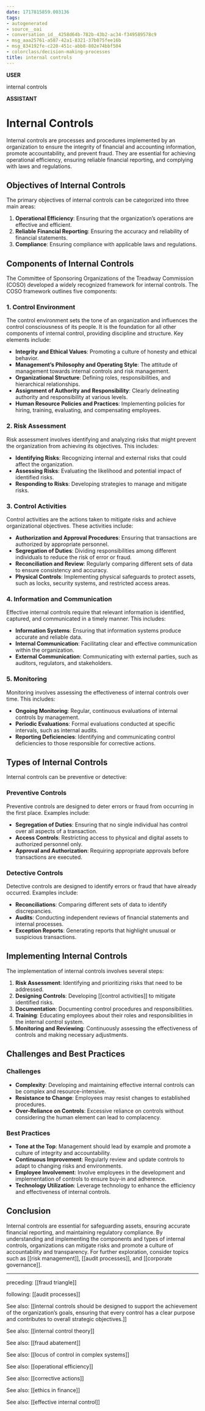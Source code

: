 ```yaml
---
date: 1717815859.003136
tags:
- autogenerated
- source__oai
- conversation_id__4258d64b-782b-43b2-ac34-f349589578c9
- msg_aaa25761-a587-42a1-8321-37b075fee16b
- msg_834192fe-c220-451c-abb8-802e74bbf504
- colorclass/decision-making-processes
title: internal controls
---
```


**USER**

internal controls


**ASSISTANT**

# Internal Controls

Internal controls are processes and procedures implemented by an organization to ensure the integrity of financial and accounting information, promote accountability, and prevent fraud. They are essential for achieving operational efficiency, ensuring reliable financial reporting, and complying with laws and regulations.

## Objectives of Internal Controls

The primary objectives of internal controls can be categorized into three main areas:

1. **Operational Efficiency**: Ensuring that the organization’s operations are effective and efficient.
2. **Reliable Financial Reporting**: Ensuring the accuracy and reliability of financial statements.
3. **Compliance**: Ensuring compliance with applicable laws and regulations.

## Components of Internal Controls

The Committee of Sponsoring Organizations of the Treadway Commission (COSO) developed a widely recognized framework for internal controls. The COSO framework outlines five components:

### 1. Control Environment

The control environment sets the tone of an organization and influences the control consciousness of its people. It is the foundation for all other components of internal control, providing discipline and structure. Key elements include:

- **Integrity and Ethical Values**: Promoting a culture of honesty and ethical behavior.
- **Management’s Philosophy and Operating Style**: The attitude of management towards internal controls and risk management.
- **Organizational Structure**: Defining roles, responsibilities, and hierarchical relationships.
- **Assignment of Authority and Responsibility**: Clearly delineating authority and responsibility at various levels.
- **Human Resource Policies and Practices**: Implementing policies for hiring, training, evaluating, and compensating employees.

### 2. Risk Assessment

Risk assessment involves identifying and analyzing risks that might prevent the organization from achieving its objectives. This includes:

- **Identifying Risks**: Recognizing internal and external risks that could affect the organization.
- **Assessing Risks**: Evaluating the likelihood and potential impact of identified risks.
- **Responding to Risks**: Developing strategies to manage and mitigate risks.

### 3. Control Activities

Control activities are the actions taken to mitigate risks and achieve organizational objectives. These activities include:

- **Authorization and Approval Procedures**: Ensuring that transactions are authorized by appropriate personnel.
- **Segregation of Duties**: Dividing responsibilities among different individuals to reduce the risk of error or fraud.
- **Reconciliation and Review**: Regularly comparing different sets of data to ensure consistency and accuracy.
- **Physical Controls**: Implementing physical safeguards to protect assets, such as locks, security systems, and restricted access areas.

### 4. Information and Communication

Effective internal controls require that relevant information is identified, captured, and communicated in a timely manner. This includes:

- **Information Systems**: Ensuring that information systems produce accurate and reliable data.
- **Internal Communication**: Facilitating clear and effective communication within the organization.
- **External Communication**: Communicating with external parties, such as auditors, regulators, and stakeholders.

### 5. Monitoring

Monitoring involves assessing the effectiveness of internal controls over time. This includes:

- **Ongoing Monitoring**: Regular, continuous evaluations of internal controls by management.
- **Periodic Evaluations**: Formal evaluations conducted at specific intervals, such as internal audits.
- **Reporting Deficiencies**: Identifying and communicating control deficiencies to those responsible for corrective actions.

## Types of Internal Controls

Internal controls can be preventive or detective:

### Preventive Controls

Preventive controls are designed to deter errors or fraud from occurring in the first place. Examples include:

- **Segregation of Duties**: Ensuring that no single individual has control over all aspects of a transaction.
- **Access Controls**: Restricting access to physical and digital assets to authorized personnel only.
- **Approval and Authorization**: Requiring appropriate approvals before transactions are executed.

### Detective Controls

Detective controls are designed to identify errors or fraud that have already occurred. Examples include:

- **Reconciliations**: Comparing different sets of data to identify discrepancies.
- **Audits**: Conducting independent reviews of financial statements and internal processes.
- **Exception Reports**: Generating reports that highlight unusual or suspicious transactions.

## Implementing Internal Controls

The implementation of internal controls involves several steps:

1. **Risk Assessment**: Identifying and prioritizing risks that need to be addressed.
2. **Designing Controls**: Developing [[control activities]] to mitigate identified risks.
3. **Documentation**: Documenting control procedures and responsibilities.
4. **Training**: Educating employees about their roles and responsibilities in the internal control system.
5. **Monitoring and Reviewing**: Continuously assessing the effectiveness of controls and making necessary adjustments.

## Challenges and Best Practices

### Challenges

- **Complexity**: Developing and maintaining effective internal controls can be complex and resource-intensive.
- **Resistance to Change**: Employees may resist changes to established procedures.
- **Over-Reliance on Controls**: Excessive reliance on controls without considering the human element can lead to complacency.

### Best Practices

- **Tone at the Top**: Management should lead by example and promote a culture of integrity and accountability.
- **Continuous Improvement**: Regularly review and update controls to adapt to changing risks and environments.
- **Employee Involvement**: Involve employees in the development and implementation of controls to ensure buy-in and adherence.
- **Technology Utilization**: Leverage technology to enhance the efficiency and effectiveness of internal controls.

## Conclusion

Internal controls are essential for safeguarding assets, ensuring accurate financial reporting, and maintaining regulatory compliance. By understanding and implementing the components and types of internal controls, organizations can mitigate risks and promote a culture of accountability and transparency. For further exploration, consider topics such as [[risk management]], [[audit processes]], and [[corporate governance]].


---

preceding: [[fraud triangle]]  


following: [[audit processes]]

See also: [[internal controls should be designed to support the achievement of the organization’s goals, ensuring that every control has a clear purpose and contributes to overall strategic objectives.]]


See also: [[internal control theory]]


See also: [[fraud abatement]]


See also: [[locus of control in complex systems]]


See also: [[operational efficiency]]


See also: [[corrective actions]]


See also: [[ethics in finance]]


See also: [[effective internal control]]